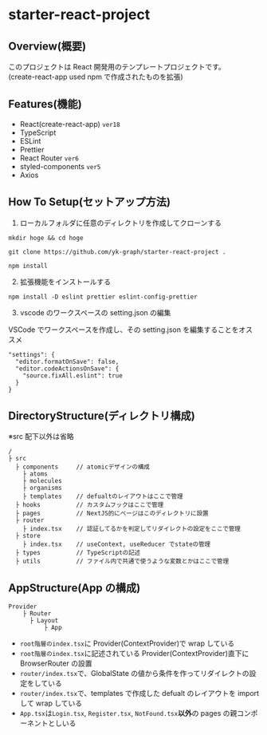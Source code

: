 # starter-react-project

## Overview(概要)

このプロジェクトは React 開発用のテンプレートプロジェクトです。\
(create-react-app used npm で作成されたものを拡張)

## Features(機能)

- React(create-react-app) `ver18`
- TypeScript
- ESLint
- Prettier
- React Router `ver6`
- styled-components `ver5`
- Axios

## How To Setup(セットアップ方法)

1. ローカルフォルダに任意のディレクトリを作成してクローンする

```
mkdir hoge && cd hoge

git clone https://github.com/yk-graph/starter-react-project .

npm install
```

2. 拡張機能をインストールする

```
npm install -D eslint prettier eslint-config-prettier
```

3. vscode のワークスペースの setting.json の編集

VSCode でワークスペースを作成し、その setting.json を編集することをオススメ

```
"settings": {
  "editor.formatOnSave": false,
  "editor.codeActionsOnSave": {
    "source.fixAll.eslint": true
  }
}
```

## DirectoryStructure(ディレクトリ構成)

※src 配下以外は省略

```
/
├ src
  ├ components     // atomicデザインの構成
    ├ atoms
    ├ molecules
    ├ organisms
    ├ templates    // defualtのレイアウトはここで管理
  ├ hooks          // カスタムフックはここで管理
  ├ pages          // NextJS的にページはこのディレクトリに設置
  ├ router
    ├ index.tsx    // 認証してるかを判定してリダイレクトの設定をここで管理
  ├ store
    ├ index.tsx    // useContext, useReducer でstateの管理
  ├ types          // TypeScriptの記述
  ├ utils          // ファイル内で共通で使うような変数とかはここで管理
```

## AppStructure(App の構成)

```
Provider
    ├ Router
      ├ Layout
          ├ App
```

- `root階層のindex.tsx`に Provider(ContextProvider)で wrap している
- `root階層のindex.tsx`に記述されている Provider(ContextProvider)直下に BrowserRouter の設置
- `router/index.tsx`で、GlobalState の値から条件を作ってリダイレクトの設定をしている
- `router/index.tsx`で、templates で作成した defualt のレイアウトを import して wrap している
- `App.tsx`は`Login.tsx`, `Register.tsx`, `NotFound.tsx`**以外**の pages の親コンポーネントとしいる
